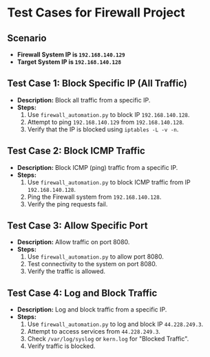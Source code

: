 # Test Cases for Firewall Project

## Scenario 
- **Firewall System IP is `192.168.140.129`**
- **Target System IP is `192.168.140.128`**

## Test Case 1: Block Specific IP (All Traffic)
- **Description:** Block all traffic from a specific IP.
- **Steps:**
  1. Use `firewall_automation.py` to block IP `192.168.140.128`.
  2. Attempt to ping `192.168.140.129` from `192.168.140.128`.
  3. Verify that the IP is blocked using `iptables -L -v -n`.

## Test Case 2: Block ICMP Traffic
- **Description:** Block ICMP (ping) traffic from a specific IP.
- **Steps:**
  1. Use `firewall_automation.py` to block ICMP traffic from IP `192.168.140.128`.
  2. Ping the Firewall system from `192.168.140.128`.
  3. Verify the ping requests fail.

## Test Case 3: Allow Specific Port
- **Description:** Allow traffic on port 8080.
- **Steps:**
  1. Use `firewall_automation.py` to allow port 8080.
  2. Test connectivity to the system on port 8080.
  3. Verify the traffic is allowed.

## Test Case 4: Log and Block Traffic
- **Description:** Log and block traffic from a specific IP.
- **Steps:**
  1. Use `firewall_automation.py` to log and block IP `44.228.249.3`.
  2. Attempt to access services from `44.228.249.3`.
  3. Check `/var/log/syslog` or `kern.log` for "Blocked Traffic".
  4. Verify traffic is blocked.
